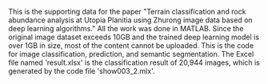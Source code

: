 This is the supporting data for the paper "Terrain classification and rock abundance analysis at Utopia Planitia using Zhurong image data based on deep learning algorithms."
All the work was done in MATLAB. Since the original image dataset exceeds 10GB and the trained deep learning model is over 1GB in size, most of the content cannot be uploaded.
This is the code for image classification, prediction, and semantic segmentation.
The Excel file named 'result.xlsx' is the classification result of 20,944 images, which is generated by the code file 'show003_2.mlx'.
